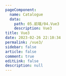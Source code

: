 ```yaml
---
pageComponent:
  name: Catalogue
  data: 
    path: 05.前端/04.Vue3
    description: Vue3
title: Vue3
date: 2023-02-26 22:10:34
permalink: /vue3/
sidebar: false
article: false
comment: true
editLink: false
description: null
---
```

